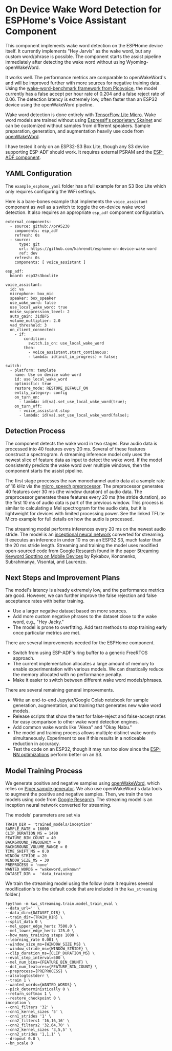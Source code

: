 # On Device Wake Word Detection for ESPHome's Voice Assistant Component

This component implements wake word detection on the ESPHome device itself. It currently implements "Hey Jarvis" as the wake word, but any custom word/phrase is possible. The component starts the assist pipeline immediately after detecting the wake word without using Wyoming-openWakeWord.

It works well. The performance metrics are comparable to openWakeWord's and will be improved further with more sources for negative training data. Using the [wake-word-benchmark framework from Picovoice](https://github.com/Picovoice/wake-word-benchmark), the model currently has a false accept per hour rate of 0.204 and a false reject rate of 0.06. The detection latency is extremely low, often faster than an ESP32 device using the openWakeWord pipeline.

Wake word detection is done entirely with [TensorFlow Lite Micro](https://github.com/espressif/esp-tflite-micro/). Wake word models are trained without using [Espressif's proprietary Skainet](https://github.com/espressif/esp-skainet) and can be customized without samples from different speakers. Sample preparation, generation, and augmentation heavily use code from [openWakeWord](https://github.com/dscripka/openWakeWord).

I have tested it only on an ESP32-S3 Box Lite, though any S3 device supporting ESP-ADF should work. It requires external PSRAM and the [ESP-ADF component](https://github.com/esphome/esphome/pull/5230).

## YAML Configuration

The ``example_esphome_yaml`` folder has a full example for an S3 Box Lite which only requires configuring the WiFi settings.

Here is a bare-bones example that implements the ``voice_assistant`` component as well as a switch to toggle the on-device wake word detection. It also requires an appropriate ``esp_adf`` component configuration.

```
external_components:
  - source: github://pr#5230
    components: esp_adf
    refresh: 0s
  - source:
      type: git
      url: https://github.com/kahrendt/esphome-on-device-wake-word
      ref: dev
    refresh: 0s
    components: [ voice_assistant ]  

esp_adf:
  board: esp32s3boxlite

voice_assistant:
  id: va
  microphone: box_mic
  speaker: box_speaker
  use_wake_word: false
  use_local_wake_word: true
  noise_suppression_level: 2
  auto_gain: 31dBFS
  volume_multiplier: 2.0
  vad_threshold: 3
  on_client_connected:
    - if:
        condition:
          switch.is_on: use_local_wake_word
        then:
          - voice_assistant.start_continuous:
          - lambda: id(init_in_progress) = false;

switch:
  - platform: template
    name: Use on device wake word
    id: use_local_wake_word
    optimistic: true
    restore_mode: RESTORE_DEFAULT_ON
    entity_category: config
    on_turn_on:
      - lambda: id(va).set_use_local_wake_word(true);
    on_turn_off:
      - voice_assistant.stop
      - lambda: id(va).set_use_local_wake_word(false);
```


## Detection Process

The component detects the wake word in two stages. Raw audio data is processed into 40 features every 20 ms. Several of these features construct a spectrogram. A streaming inference model only uses the newest slice of feature data as input to detect the wake word. If the model consistently predicts the wake word over multiple windows, then the component starts the assist pipeline.

The first stage processes the raw monochannel audio data at a sample rate of 16 kHz via the [micro_speech preprocessor](https://github.com/tensorflow/tflite-micro/tree/main/tensorflow/lite/micro/examples/micro_speech). The preprocessor generates 40 features over 30 ms (the window duration) of audio data. The preprocessor generates these features every 20 ms (the stride duration), so the first 10 ms of audio data is part of the previous window. This process is similar to calculating a Mel spectrogram for the audio data, but it is lightweight for devices with limited processing power. See the linked TFLite Micro example for full details on how the audio is processed.

The streaming model performs inferences every 20 ms on the newest audio stride. The model is an [inceptional neural network](https://towardsdatascience.com/a-simple-guide-to-the-versions-of-the-inception-network-7fc52b863202?gi=6bc760f44aef) converted for streaming. It executes an inference in under 10 ms on an ESP32 S3, much faster than the 20 ms stride length. Streaming and training the model uses modified open-sourced code from [Google Research](https://github.com/google-research/google-research/tree/master/kws_streaming) found in the paper [Streaming Keyword Spotting on Mobile Devices](https://arxiv.org/pdf/2005.06720.pdf) by Rykabov, Kononenko, Subrahmanya, Visontai, and Laurenzo.

## Next Steps and Improvement Plans

The model's latency is already extremely low, and the performance metrics are good. However, we can further improve the false rejection and false acceptance rates with better training.

  - Use a larger negative dataset based on more sources.
  - Add more custom negative phrases to the dataset close to the wake word, e.g., "Hey Jacky."
  - The model is prone to overfitting. Add test methods to stop training early once particular metrics are met.

There are several improvements needed for the ESPHome component.

  - Switch from using ESP-ADF's ring buffer to a generic FreeRTOS approach.
  - The current implementation allocates a large amount of memory to enable experimentation with various models. We can drastically reduce the memory allocated with no performance penalty.
  - Make it easier to switch between different wake word models/phrases.

There are several remaining general improvements.

  - Write an end-to-end Jupyter/Google Colab notebook for sample generation, augmentation, and training that generates new wake word models.
  - Release scripts that show the test for false-reject and false-accept rates for easy comparison to other wake word detection engines.
  - Add common wake words like "Alexa" and "Okay Nabu."
  - The model and training process allows multiple distinct wake words simultaneously. Experiment to see if this results in a noticeable reduction in accuracy.  
  - Test the code on an ESP32, though it may run too slow since the [ESP-NN optimizations](https://github.com/espressif/esp-nn) perform better on an S3.

## Model Training Process

We generate positive and negative samples using [openWakeWord](https://github.com/dscripka/openWakeWord), which relies on [Piper sample generator](https://github.com/rhasspy/piper-sample-generator). We also use openWakeWord's data tools to augment the positive and negative samples. Then, we train the two models using code from [Google Research](https://github.com/google-research/google-research/tree/master/kws_streaming). The streaming model is an inception neural network converted for streaming.

The models' parameters are set via

```
TRAIN_DIR = 'trained_models/inception'
SAMPLE_RATE = 16000
CLIP_DURATION_MS = 1490
FEATURE_BIN_COUNT = 40
BACKGROUND_FREQUENCY = 0
BACKGROUND_VOLUME_RANGE = 0
TIME_SHIFT_MS = 0.0
WINDOW_STRIDE = 20
WINDOW_SIZE_MS = 30
PREPROCESS = 'none'
WANTED_WORDS = "wakeword,unknown"
DATASET_DIR =  'data_training'
```

We train the streaming model using the follow (note it requires several modification's to the default code that are included in the ``kws_streaming`` folder.)

```
!python -m kws_streaming.train.model_train_eval \
--data_url='' \
--data_dir={DATASET_DIR} \
--train_dir={TRAIN_DIR} \
--split_data 0 \
--mel_upper_edge_hertz 7500.0 \
--mel_lower_edge_hertz 125.0 \
--how_many_training_steps 1000 \
--learning_rate 0.001 \
--window_size_ms={WINDOW_SIZE_MS} \
--window_stride_ms={WINDOW_STRIDE} \
--clip_duration_ms={CLIP_DURATION_MS} \
--eval_step_interval=500 \
--mel_num_bins={FEATURE_BIN_COUNT} \
--dct_num_features={FEATURE_BIN_COUNT} \
--preprocess={PREPROCESS} \
--alsologtostderr \
--train 1 \
--wanted_words={WANTED_WORDS} \
--pick_deterministically 0 \
--return_softmax 1 \
--restore_checkpoint 0 \
inception \
--cnn1_filters '32' \
--cnn1_kernel_sizes '5' \
--cnn1_strides '1' \
--cnn2_filters1 '16,16,16' \
--cnn2_filters2 '32,64,70' \
--cnn2_kernel_sizes '3,5,5' \
--cnn2_strides '1,1,1' \
--dropout 0.0 \
--bn_scale 0
```
